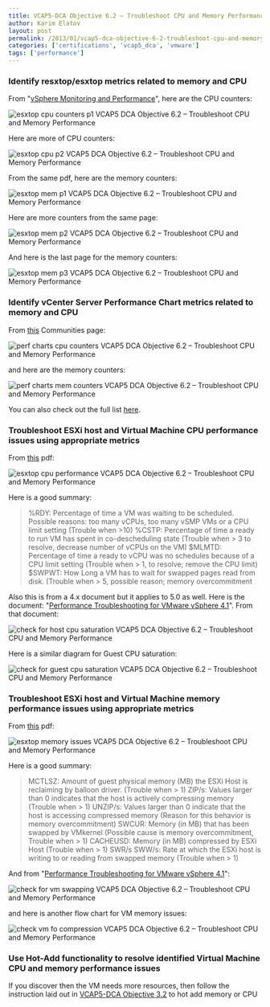 ```yaml
---
title: VCAP5-DCA Objective 6.2 – Troubleshoot CPU and Memory Performance
author: Karim Elatov
layout: post
permalink: /2013/01/vcap5-dca-objective-6-2-troubleshoot-cpu-and-memory-performance/
categories: ['certifications', 'vcap5_dca', 'vmware']
tags: ['performance']
---
```


### Identify resxtop/esxtop metrics related to memory and CPU

From "[vSphere Monitoring and Performance](http://pubs.vmware.com/vsphere-50/topic/com.vmware.ICbase/PDF/vsphere-esxi-vcenter-server-501-monitoring-performance-guide.pdf)", here are the CPU counters:

![esxtop cpu counters p1 VCAP5 DCA Objective 6.2 – Troubleshoot CPU and Memory Performance ](https://github.com/elatov/uploads/raw/master/2012/12/esxtop_cpu_counters_p1.png)

Here are more of CPU counters:

![esxtop cpu p2 VCAP5 DCA Objective 6.2 – Troubleshoot CPU and Memory Performance ](https://github.com/elatov/uploads/raw/master/2012/12/esxtop_cpu_p2.png)

From the same pdf, here are the memory counters:

![esxtop mem p1 VCAP5 DCA Objective 6.2 – Troubleshoot CPU and Memory Performance ](https://github.com/elatov/uploads/raw/master/2012/12/esxtop_mem_p1.png)

Here are more counters from the same page:

![esxtop mem p2 VCAP5 DCA Objective 6.2 – Troubleshoot CPU and Memory Performance ](https://github.com/elatov/uploads/raw/master/2012/12/esxtop_mem_p2.png)

And here is the last page for the memory counters:

![esxtop mem p3 VCAP5 DCA Objective 6.2 – Troubleshoot CPU and Memory Performance ](https://github.com/elatov/uploads/raw/master/2012/12/esxtop_mem_p3.png)

### Identify vCenter Server Performance Chart metrics related to memory and CPU

From [this](http://communities.vmware.com/docs/DOC-5600) Communities page:

![perf charts cpu counters VCAP5 DCA Objective 6.2 – Troubleshoot CPU and Memory Performance ](https://github.com/elatov/uploads/raw/master/2012/12/perf_charts_cpu_counters.png)

and here are the memory counters:

![perf charts mem counters VCAP5 DCA Objective 6.2 – Troubleshoot CPU and Memory Performance ](https://github.com/elatov/uploads/raw/master/2012/12/perf_charts_mem_counters.png)

You can also check out the full list [here](http://pubs.vmware.com/vsphere-50/index.jsp?topic=/com.vmware.wssdk.apiref.doc_50/right-pane.html).

### Troubleshoot ESXi host and Virtual Machine CPU performance issues using appropriate metrics

From [this](https://raw.githubusercontent.com/elatov/upload/master/vcap-dca/obj_62/Esxtop_Troubleshooting_eng.pdf) pdf:

![esxtop cpu performance VCAP5 DCA Objective 6.2 – Troubleshoot CPU and Memory Performance ](https://github.com/elatov/uploads/raw/master/2012/12/esxtop_cpu_performance.png)

Here is a good summary:

> %RDY: Percentage of time a VM was waiting to be scheduled. Possible reasons: too many vCPUs, too many vSMP VMs or a CPU limit setting (Trouble when >10)
> %CSTP: Percentage of time a ready to run VM has spent in co-descheduling state (Trouble when > 3 to resolve, decrease number of vCPUs on the VM)
> $MLMTD: Percentage of time a ready to vCPU was no schedules because of a CPU limit setting (Trouble when > 1, to resolve; remove the CPU limit)
> $SWPWT: How Long a VM has to wait for swapped pages read from disk. (Trouble when > 5, possible reason; memory overcommitment

Also this is from a 4.x document but it applies to 5.0 as well. Here is the document: "[Performance Troubleshooting for VMware vSphere 4.1](https://www.vmware.com/content/dam/digitalmarketing/vmware/en/pdf/techpaper/vsphere41-performance-troubleshooting.pdf)". From that document:

![check for host cpu saturation VCAP5 DCA Objective 6.2 – Troubleshoot CPU and Memory Performance ](https://github.com/elatov/uploads/raw/master/2012/12/check_for_host_cpu_saturation.png)

Here is a similar diagram for Guest CPU saturation:

![check for guest cpu saturation VCAP5 DCA Objective 6.2 – Troubleshoot CPU and Memory Performance ](https://github.com/elatov/uploads/raw/master/2012/12/check_for_guest_cpu_saturation.png)

### Troubleshoot ESXi host and Virtual Machine memory performance issues using appropriate metrics

From [this](https://raw.githubusercontent.com/elatov/upload/master/vcap-dca/obj_62/Esxtop_Troubleshooting_eng.pdf) pdf:

![esxtop memory issues VCAP5 DCA Objective 6.2 – Troubleshoot CPU and Memory Performance ](https://github.com/elatov/uploads/raw/master/2012/12/esxtop_memory_issues.png)

Here is a good summary:

> MCTLSZ: Amount of guest physical memory (MB) the ESXi Host is reclaiming by balloon driver. (Trouble when > 1)
> ZIP/s: Values larger than 0 indicates that the host is actively compressing memory (Trouble when > 1)
> UNZIP/s: Values larger than 0 indicate that the host is accessing compressed memory (Reason for this behavior is memory overcommitment)
> SWCUR: Memory (in MB) that has been swapped by VMkernel (Possible cause is memory overcommitment, Trouble when > 1)
> CACHEUSD: Memory (in MB) compressed by ESXi Host (Trouble when > 1)
> SWR/s SWW/s: Rate at which the ESXi host is writing to or reading from swapped memory (Trouble when > 1)

And from "[Performance Troubleshooting for VMware vSphere 4.1](https://www.vmware.com/content/dam/digitalmarketing/vmware/en/pdf/techpaper/vsphere41-performance-troubleshooting.pdf)":

![check for vm swapping VCAP5 DCA Objective 6.2 – Troubleshoot CPU and Memory Performance ](https://github.com/elatov/uploads/raw/master/2012/12/check_for_vm_swapping.png)

and here is another flow chart for VM memory issues:

![check vm fo compression VCAP5 DCA Objective 6.2 – Troubleshoot CPU and Memory Performance ](https://github.com/elatov/uploads/raw/master/2012/12/check_vm_fo_compression.png)

### Use Hot-Add functionality to resolve identified Virtual Machine CPU and memory performance issues

If you discover then the VM needs more resources, then follow the instruction laid out in [VCAP5-DCA Objective 3.2](/2012/11/vcap5-dca-objective-3-2-optimize-virtual-machine-resources/) to hot add memory or CPU


